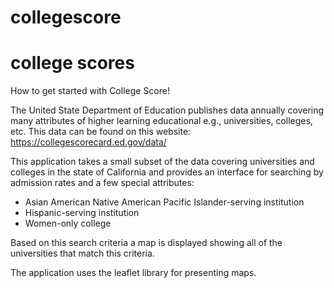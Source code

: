 #
# collegescore
# college scores

How to get started with College Score!

The United State Department of Education publishes data annually covering many attributes of higher learning educational
e.g., universities, colleges, etc. This data can be found on this website: https://collegescorecard.ed.gov/data/

This application takes a small subset of the data covering universities and colleges in the state of California and provides 
an interface for searching by admission rates and a few special attributes: 

* Asian American Native American Pacific Islander-serving institution
* Hispanic-serving institution
* Women-only college

Based on this search criteria a map is displayed showing all of the universities that match this criteria. 

The application uses the leaflet library for presenting maps. 


